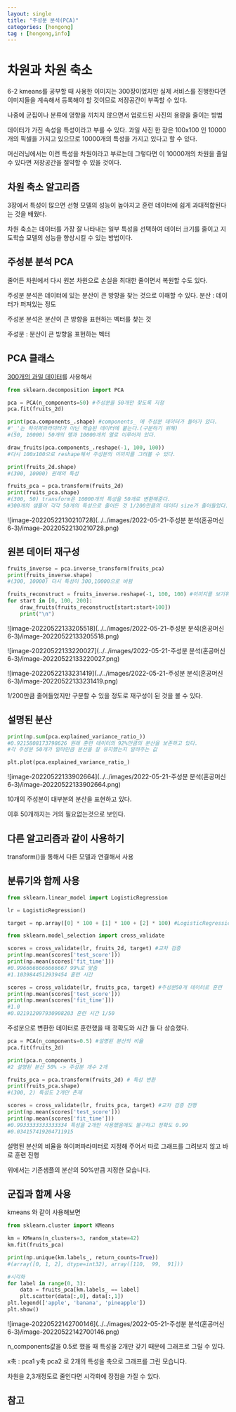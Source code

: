 ```yaml
---
layout: single
title: "주성분 분석(PCA)"
categories: [hongong]
tag : [hongong,info]
---
```


# 차원과 차원 축소

6-2 kmeans를 공부할 때 사용한 이미지는 300장이었지만 실제 서비스를 진행한다면 이미지들을 계속해서 등록해야 할 것이므로 저장공간이 부족할 수 있다.

나중에 군집이나 분류에 영향을 끼치지 않으면서 업로드된 사진의 용량을 줄이는 방법



데이터가 가진 속성을 특성이라고 부를 수 있다. 과일 사진 한 장은 100x100 인 10000개의 픽셀을 가지고 있으므로 10000개의 특성을 가지고 있다고 할 수 있다.

머신러닝에서는 이런 특성을 차원이라고 부르는데 그렇다면 이 10000개의 차원을 줄일 수 있다면 저장공간을 절약할 수 있을 것이다.



## 차원 축소 알고리즘

3장에서 특성이 많으면 선형 모델의 성능이 높아지고 훈련 데이터에 쉽게 과대적합된다는 것을 배웠다.

차원 축소는  데이터를 가장 잘 나타내는 일부 특성을 선택하여 데이터 크기를 줄이고 지도학습 모델의 성능을 향상시킬 수 있는 방법이다.



## 주성분 분석 PCA

줄어든 차원에서 다시 원본 차원으로 손실을 최대한 줄이면서 복원할 수도 있다.

주성분 분석은 데이터에 있는 분산이 큰 방향을 찾는 것으로 이해할 수 있다. 분산 : 데이터가 퍼져있는 정도

주성분 분석은 분산이 큰 방향을 표현하는 벡터를 찾는 것



주성분 : 분산이 큰 방향을 표현하는 벡터



## PCA 클래스

[300개의 과일 데이터](https://bit.ly/fruits_300_data)를 사용해서 

```python
from sklearn.decomposition import PCA

pca = PCA(n_components=50) #주성분을 50개만 찾도록 지정
pca.fit(fruits_2d)

print(pca.components_.shape) #components_ 에 주성분 데이터가 들어가 있다.
#'_'는 하이퍼파라미터가 아닌 학습된 데이터에 붙는다.(구분하기 위해)
#(50, 10000) 50개의 행과 10000개의 열로 이루어져 있다.

draw_fruits(pca.components_.reshape(-1, 100, 100))
#다시 100x100으로 reshape해서 주성분의 이미지를 그려볼 수 있다.

print(fruits_2d.shape)
#(300, 10000) 원래의 특성

fruits_pca = pca.transform(fruits_2d) 
print(fruits_pca.shape)
#(300, 50) transform은 10000개의 특성을 50개로 변환해준다.
#300개의 샘플이 각각 50개의 특성으로 줄어든 것 1/200만큼의 데이터 size가 줄어들었다.
```

![image-20220522130210728](../../images/2022-05-21-주성분 분석(혼공머신6-3)/image-20220522130210728.png)



## 원본 데이터 재구성

```python
fruits_inverse = pca.inverse_transform(fruits_pca)
print(fruits_inverse.shape)
#(300, 10000) 다시 특성이 300,10000으로 바뀜

fruits_reconstruct = fruits_inverse.reshape(-1, 100, 100) #이미지를 보기위해 reshape
for start in [0, 100, 200]:
    draw_fruits(fruits_reconstruct[start:start+100])
    print("\n")
```



![image-20220522133205518](../../images/2022-05-21-주성분 분석(혼공머신6-3)/image-20220522133205518.png)



![image-20220522133220027](../../images/2022-05-21-주성분 분석(혼공머신6-3)/image-20220522133220027.png)



![image-20220522133231419](../../images/2022-05-21-주성분 분석(혼공머신6-3)/image-20220522133231419.png)



1/200만큼 줄어들었지만 구분할 수 있을 정도로 재구성이 된 것을 볼 수 있다.



## 설명된 분산

```python
print(np.sum(pca.explained_variance_ratio_))
#0.9215808173798626 원래 훈련 데이터의 92%만큼의 분산을 보존하고 있다.
#각 주성분 50개가 얼마만큼 분산을 잘 유지했는지 알려주는 값

plt.plot(pca.explained_variance_ratio_)
```

![image-20220522133902664](../../images/2022-05-21-주성분 분석(혼공머신6-3)/image-20220522133902664.png)



10개의 주성분이 대부분의 분산을 표현하고 있다.

이후 50개까지는 거의 필요없는것으로 보인다.



## 다른 알고리즘과 같이 사용하기

transform()을 통해서 다른 모델과 연결해서 사용



## 분류기와 함께 사용



```python
from sklearn.linear_model import LogisticRegression

lr = LogisticRegression()

target = np.array([0] * 100 + [1] * 100 + [2] * 100) #LogisticRegression사용하기 위해 타겟 설정

from sklearn.model_selection import cross_validate

scores = cross_validate(lr, fruits_2d, target) #교차 검증
print(np.mean(scores['test_score']))
print(np.mean(scores['fit_time']))
#0.9966666666666667 99%로 맞춤
#1.1039844512939454 훈련 시간

scores = cross_validate(lr, fruits_pca, target) #주성분50개 데이터로 훈련
print(np.mean(scores['test_score'])) 
print(np.mean(scores['fit_time']))
#1.0
#0.021912097930908203 훈련 시간 1/50
```

주성분으로 변환한 데이터로 훈련했을 때 정확도와 시간 둘 다 상승했다.



```python
pca = PCA(n_components=0.5) #설명된 분산의 비율
pca.fit(fruits_2d)

print(pca.n_components_)
#2 설명된 분산 50% -> 주성분 개수 2개

fruits_pca = pca.transform(fruits_2d) # 특성 변환
print(fruits_pca.shape)
#(300, 2) 특성도 2개만 존재

scores = cross_validate(lr, fruits_pca, target) #교차 검증 진행
print(np.mean(scores['test_score']))
print(np.mean(scores['fit_time']))
#0.9933333333333334 특성을 2개만 사용했음에도 불구하고 정확도 0.99
#0.034157419204711915
```

설명된 분산의 비율을 하이퍼파라미터로 지정해 주어서 따로 그래프를 그려보지 않고 바로 훈련 진행

위에서는 기존샘플의 분산의 50%만큼 지정한 모습니다.



## 군집과 함께 사용 

kmeans 와 같이 사용해보면



```python
from sklearn.cluster import KMeans

km = KMeans(n_clusters=3, random_state=42)
km.fit(fruits_pca)

print(np.unique(km.labels_, return_counts=True))
#(array([0, 1, 2], dtype=int32), array([110,  99,  91]))

#시각화
for label in range(0, 3):
    data = fruits_pca[km.labels_ == label]
    plt.scatter(data[:,0], data[:,1])
plt.legend(['apple', 'banana', 'pineapple'])
plt.show()
```



![image-20220522142700146](../../images/2022-05-21-주성분 분석(혼공머신6-3)/image-20220522142700146.png)

n_components값을 0.5로 했을 때 특성을 2개만 갖기 때문에 그래프로 그릴 수 있다.

x축 : pca1 y축 pca2 로 2개의 특성을 축으로 그래프를 그린 모습니다.

차원을 2,3개정도로 줄인다면 시각화에 장점을 가질 수 있다.



## 참고

